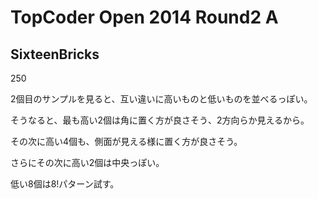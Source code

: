 # TopCoder Open 2014 Round2 A

## SixteenBricks
250

2個目のサンプルを見ると、互い違いに高いものと低いものを並べるっぽい。

そうなると、最も高い2個は角に置く方が良さそう、2方向らか見えるから。

その次に高い4個も、側面が見える様に置く方が良さそう。

さらにその次に高い2個は中央っぽい。

低い8個は8!パターン試す。
